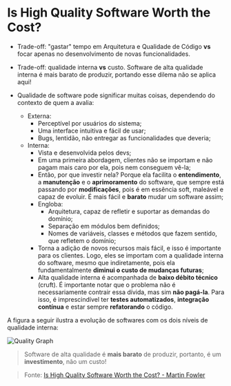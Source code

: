 # Is High Quality Software Worth the Cost?

- Trade-off: "gastar" tempo em Arquitetura e Qualidade de Código **vs** focar apenas no desenvolvimento de novas funcionalidades.
- Trade-off: qualidade interna **vs** custo. Software de alta qualidade interna é mais barato de produzir, portando esse dilema não se aplica aqui!

- Qualidade de software pode significar muitas coisas, dependendo do contexto de quem a avalia:
    - Externa:
        - Perceptível por usuários do sistema;
        - Uma interface intuitiva e fácil de usar;
        - Bugs, lentidão, não entregar as funcionalidades que deveria;
    - Interna:
        - Vista e desenvolvida pelos devs;
        - Em uma primeira abordagem, clientes não se importam e não pagam mais caro por ela, pois nem conseguem vê-la;
        - Então, por que investir nela? Porque ela facilita o **entendimento**, a **manutenção** e o **aprimoramento** do software, que sempre está passando por **modificações**, pois é em essência soft, maleável e capaz de evoluir. É mais fácil e **barato** mudar um software assim;
        - Engloba:
            - Arquitetura, capaz de refletir e suportar as demandas do domínio;
            - Separação em módulos bem definidos;
            - Nomes de variáveis, classes e métodos que fazem sentido, que refletem o domínio;
        - Torna a adição de novos recursos mais fácil, e isso é importante para os clientes. Logo, eles se importam com a qualidade interna do software, mesmo que indiretamente, pois ela fundamentalmente **diminui o custo de mudanças futuras**;
        - Alta qualidade interna é acompanhada de **baixo débito técnico** (cruft). É importante notar que o problema não é necessariamente contrair essa dívida, mas sim **não pagá-la**. Para isso, é imprescindível ter **testes automatizados**, **integração contínua** e estar sempre **refatorando** o código.

A figura a seguir ilustra a evolução de softwares com os dois níveis de qualidade interna:

![Quality Graph](https://martinfowler.com/articles/is-quality-worth-cost/both.png)

> Software de alta qualidade é **mais barato** de produzir, portanto, é um **investimento**, não um custo!

> Fonte: [Is High Quality Software Worth the Cost? - Martin Fowler](https://martinfowler.com/articles/is-quality-worth-cost.html)